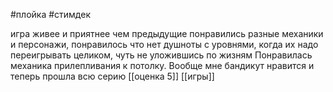  #плойка #стимдек

игра живее и приятнее чем предыдущие
понравились разные механики и персонажи, понравилось что нет душноты с уровнями, когда их надо переигрывать целиком, чуть не уложившись по жизням
Понравилась механика прилепливания к потолку.
Вообще мне бандикут нравится и теперь прошла всю серию
[[оценка 5]]
[[игры]]